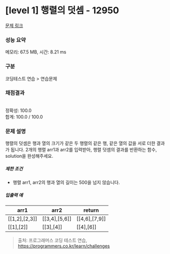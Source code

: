 # [level 1] 행렬의 덧셈 - 12950 

[문제 링크](https://school.programmers.co.kr/learn/courses/30/lessons/12950?language=javascript) 

### 성능 요약

메모리: 67.5 MB, 시간: 8.21 ms

### 구분

코딩테스트 연습 > 연습문제

### 채점결과

<br/>정확성: 100.0<br/>합계: 100.0 / 100.0

### 문제 설명

<p style="user-select: auto;">행렬의 덧셈은 행과 열의 크기가 같은 두 행렬의 같은 행, 같은 열의 값을 서로 더한 결과가 됩니다. 2개의 행렬 arr1과 arr2를 입력받아, 행렬 덧셈의 결과를 반환하는 함수, solution을 완성해주세요.</p>

<h5 style="user-select: auto;">제한 조건</h5>

<ul style="user-select: auto;">
<li style="user-select: auto;">행렬 arr1, arr2의 행과 열의 길이는 500을 넘지 않습니다.</li>
</ul>

<h5 style="user-select: auto;">입출력 예</h5>
<table class="table" style="user-select: auto;">
        <thead style="user-select: auto;"><tr style="user-select: auto;">
<th style="user-select: auto;">arr1</th>
<th style="user-select: auto;">arr2</th>
<th style="user-select: auto;">return</th>
</tr>
</thead>
        <tbody style="user-select: auto;"><tr style="user-select: auto;">
<td style="user-select: auto;">[[1,2],[2,3]]</td>
<td style="user-select: auto;">[[3,4],[5,6]]</td>
<td style="user-select: auto;">[[4,6],[7,9]]</td>
</tr>
<tr style="user-select: auto;">
<td style="user-select: auto;">[[1],[2]]</td>
<td style="user-select: auto;">[[3],[4]]</td>
<td style="user-select: auto;">[[4],[6]]</td>
</tr>
</tbody>
      </table>

> 출처: 프로그래머스 코딩 테스트 연습, https://programmers.co.kr/learn/challenges